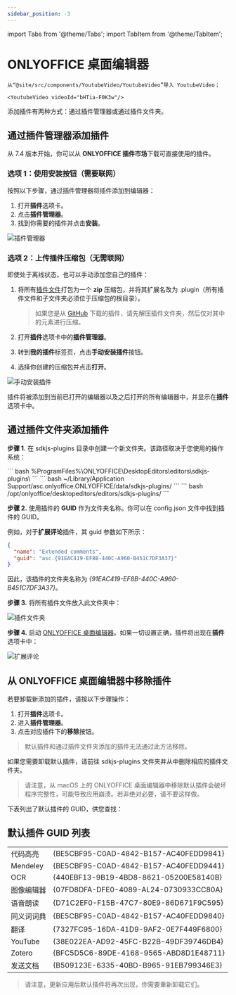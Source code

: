 ```yaml
---
sidebar_position: -3
---
```


import Tabs from '@theme/Tabs';
import TabItem from '@theme/TabItem';

# ONLYOFFICE 桌面编辑器

```mdx-code-block
从“@site/src/components/YoutubeVideo/YoutubeVideo”导入 YoutubeVideo；

<YoutubeVideo videoId="bHTia-F0K3w"/>
```

添加插件有两种方式：通过插件管理器或通过插件文件夹。

## 通过插件管理器添加插件

从 7.4 版本开始，你可以从 **ONLYOFFICE 插件市场**下载可直接使用的插件。

### 选项 1：使用安装按钮（需要联网）

按照以下步骤，通过插件管理器将插件添加到编辑器：

1. 打开**插件**选项卡。
2. 点击**插件管理器**。
3. 找到你需要的插件并点击**安装**。

![插件管理器](/assets/images/plugins/desktop-plugin-manager.png)

### 选项 2：上传插件压缩包（无需联网）

即使处于离线状态，也可以手动添加您自己的插件：

1. 将所有[插件文件](../../structure/configuration/configuration.md)打包为一个 **zip** 压缩包，并将其扩展名改为 .plugin（所有插件文件和子文件夹必须位于压缩包的根目录）。

   > 如果您是从 [GitHub](https://github.com/ONLYOFFICE/sdkjs-plugins) 下载的插件，请先解压插件文件夹，然后仅对其中的元素进行压缩。

2. 打开**插件**选项卡中的**插件管理器**。

3. 转到**我的插件**标签页，点击**手动安装插件**按钮。

4. 选择你创建的压缩包并点击**打开**。

![手动安装插件](/assets/images/plugins/install-manually.png)

插件将被添加到当前已打开的编辑器以及之后打开的所有编辑器中，并显示在**插件**选项卡中。

## 通过插件文件夹添加插件

**步骤 1.** 在 sdkjs-plugins 目录中创建一个新文件夹。该路径取决于您使用的操作系统：

<Tabs>
  <TabItem value="win" label="Windows">
      ``` bash
      %ProgramFiles%\ONLYOFFICE\DesktopEditors\editors\sdkjs-plugins\
      ```
  </TabItem>
  <TabItem value="mac" label="macOS">
      ``` bash
      ~/Library/Application Support/asc.onlyoffice.ONLYOFFICE/data/sdkjs-plugins/
      ```
  </TabItem>
  <TabItem value="lin" label="Linux">
      ``` bash
      /opt/onlyoffice/desktopeditors/editors/sdkjs-plugins/
      ```
  </TabItem>
</Tabs>

**步骤 2.** 使用插件的 **GUID** 作为文件夹名称。你可以在 config.json 文件中找到插件的 GUID。

例如，对于**扩展评论**插件，其 guid 参数如下所示：

``` json
{
  "name": "Extended comments",
  "guid": "asc.{91EAC419-EF8B-440C-A960-B451C7DF3A37}"
}
```

因此，该插件的文件夹名称为 *\{91EAC419-EF8B-440C-A960-B451C7DF3A37\}*。

**步骤 3.** 将所有插件文件放入此文件夹中：

![插件文件夹](/assets/images/plugins/plugins_folder.png)

**步骤 4.** 启动 [ONLYOFFICE 桌面编辑器](../../../desktop-editors/get-started/overview.md)。如果一切设置正确，插件将出现在**插件**选项卡中：

![扩展评论](/assets/images/plugins/extended_comments.png)

## 从 ONLYOFFICE 桌面编辑器中移除插件

若要卸载新添加的插件，请按以下步骤操作：

1. 打开**插件**选项卡。
2. 进入**插件管理器**。
3. 点击对应插件下的**移除**按钮。

> 默认插件和通过插件文件夹添加的插件无法通过此方法移除。

如果您需要卸载默认插件，请前往 sdkjs-plugins 文件夹并从中删除相应的插件文件夹。

> 请注意，从 macOS 上的 ONLYOFFICE 桌面编辑器中移除默认插件会破坏程序完整性，可能导致应用崩溃。若非绝对必要，请不要这样做。

下表列出了默认插件的 GUID，供您查找：

## 默认插件 GUID 列表

|                |                                        |
| -------------- | -------------------------------------- |
| 代码高亮        | \{BE5CBF95-C0AD-4842-B157-AC40FEDD9841\} |
| Mendeley       | \{BE5CBF95-C0AD-4842-B157-AC40FEDD9441\} |
| OCR            | \{440EBF13-9B19-4BD8-8621-05200E58140B\} |
| 图像编辑器      | \{07FD8DFA-DFE0-4089-AL24-0730933CC80A\} |
| 语音朗读        | \{D71C2EF0-F15B-47C7-80E9-86D671F9C595\} |
| 同义词词典      | \{BE5CBF95-C0AD-4842-B157-AC40FEDD9840\} |
| 翻译           | \{7327FC95-16DA-41D9-9AF2-0E7F449F6800\} |
| YouTube        | \{38E022EA-AD92-45FC-B22B-49DF39746DB4\} |
| Zotero         | \{BFC5D5C6-89DE-4168-9565-ABD8D1E48711\} |
| 发送文档        | \{B509123E-6335-40BD-B965-91EB799346E3\} |

> 请注意，更新应用后默认插件将再次出现，你需要重新卸载它们。
